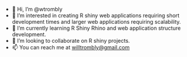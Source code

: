 - 👋 Hi, I’m @wtrombly
- 👀 I’m interested in creating R shiny web applications requiring short development times and larger web applications requiring scalability.
- 🌱 I’m currently learning R Shiny Rhino and web application structure development.
- 💞️ I’m looking to collaborate on R shiny projects.
- 📫 You can reach me at willtrombly@gmail.com

<!---
wtrombly/wtrombly is a ✨ special ✨ repository because its `README.md` (this file) appears on your GitHub profile.
You can click the Preview link to take a look at your changes.
--->
